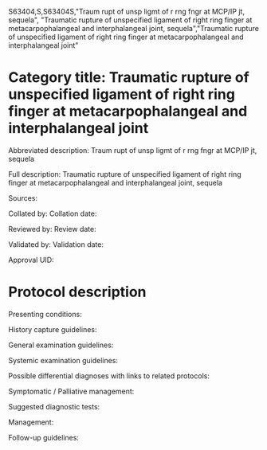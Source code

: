 S63404,S,S63404S,"Traum rupt of unsp ligmt of r rng fngr at MCP/IP jt, sequela", "Traumatic rupture of unspecified ligament of right ring finger at metacarpophalangeal and interphalangeal joint, sequela","Traumatic rupture of unspecified ligament of right ring finger at metacarpophalangeal and interphalangeal joint"
# Category title: Traumatic rupture of unspecified ligament of right ring finger at metacarpophalangeal and interphalangeal joint

Abbreviated description: Traum rupt of unsp ligmt of r rng fngr at MCP/IP jt, sequela

Full description: Traumatic rupture of unspecified ligament of right ring finger at metacarpophalangeal and interphalangeal joint, sequela

Sources:

Collated by:
Collation date:

Reviewed by:
Review date:

Validated by:
Validation date:

Approval UID:

# Protocol description

Presenting conditions:

History capture guidelines:

General examination guidelines:

Systemic examination guidelines:

Possible differential diagnoses with links to related protocols:

Symptomatic / Palliative management:

Suggested diagnostic tests:

Management:

Follow-up guidelines:
